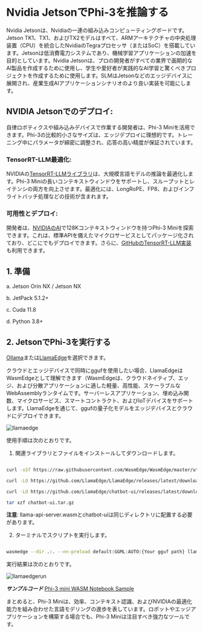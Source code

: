 # **Nvidia JetsonでPhi-3を推論する**

Nvidia Jetsonは、Nvidiaの一連の組み込みコンピューティングボードです。Jetson TK1、TX1、およびTX2モデルはすべて、ARMアーキテクチャの中央処理装置（CPU）を統合したNvidiaのTegraプロセッサ（またはSoC）を搭載しています。Jetsonは低消費電力システムであり、機械学習アプリケーションの加速を目的としています。Nvidia Jetsonは、プロの開発者がすべての業界で画期的なAI製品を作成するために使用し、学生や愛好者が実践的なAI学習と驚くべきプロジェクトを作成するために使用します。SLMはJetsonなどのエッジデバイスに展開され、産業生成AIアプリケーションシナリオのより良い実装を可能にします。

## NVIDIA Jetsonでのデプロイ:
自律ロボティクスや組み込みデバイスで作業する開発者は、Phi-3 Miniを活用できます。Phi-3の比較的小さなサイズは、エッジデプロイに理想的です。トレーニング中にパラメータが綿密に調整され、応答の高い精度が保証されています。

### TensorRT-LLM最適化:
NVIDIAの[TensorRT-LLMライブラリ](https://github.com/NVIDIA/TensorRT-LLM?WT.mc_id=aiml-138114-kinfeylo)は、大規模言語モデルの推論を最適化します。Phi-3 Miniの長いコンテキストウィンドウをサポートし、スループットとレイテンシの両方を向上させます。最適化には、LongRoPE、FP8、およびインフライトバッチ処理などの技術が含まれます。

### 可用性とデプロイ:
開発者は、[NVIDIAのAI](https://www.nvidia.com/en-us/ai-data-science/generative-ai/)で128Kコンテキストウィンドウを持つPhi-3 Miniを探索できます。これは、標準APIを備えたマイクロサービスとしてパッケージ化されており、どこにでもデプロイできます。さらに、[GitHubのTensorRT-LLM実装](https://github.com/NVIDIA/TensorRT-LLM)も利用できます。

## **1. 準備**

a. Jetson Orin NX / Jetson NX

b. JetPack 5.1.2+

c. Cuda 11.8

d. Python 3.8+

## **2. JetsonでPhi-3を実行する**

[Ollama](https://ollama.com)または[LlamaEdge](https://llamaedge.com)を選択できます。

クラウドとエッジデバイスで同時にggufを使用したい場合、LlamaEdgeはWasmEdgeとして理解できます（WasmEdgeは、クラウドネイティブ、エッジ、および分散アプリケーションに適した軽量、高性能、スケーラブルなWebAssemblyランタイムです。サーバーレスアプリケーション、埋め込み関数、マイクロサービス、スマートコントラクト、およびIoTデバイスをサポートします。LlamaEdgeを通じて、ggufの量子化モデルをエッジデバイスとクラウドにデプロイできます。

![llamaedge](../../imgs/03/Jetson/llamaedge.jpg)

使用手順は次のとおりです。

1. 関連ライブラリとファイルをインストールしてダウンロードします。

```bash

curl -sSf https://raw.githubusercontent.com/WasmEdge/WasmEdge/master/utils/install.sh | bash -s -- --plugin wasi_nn-ggml

curl -LO https://github.com/LlamaEdge/LlamaEdge/releases/latest/download/llama-api-server.wasm

curl -LO https://github.com/LlamaEdge/chatbot-ui/releases/latest/download/chatbot-ui.tar.gz

tar xzf chatbot-ui.tar.gz

```

**注意**: llama-api-server.wasmとchatbot-uiは同じディレクトリに配置する必要があります。

2. ターミナルでスクリプトを実行します。

```bash

wasmedge --dir .:. --nn-preload default:GGML:AUTO:{Your gguf path} llama-api-server.wasm -p phi-3-chat

```

実行結果は次のとおりです。

![llamaedgerun](../../imgs/03/Jetson/llamaedgerun.png)

***サンプルコード*** [Phi-3 mini WASM Notebook Sample](https://github.com/Azure-Samples/Phi-3MiniSamples/tree/main/wasm)

まとめると、Phi-3 Miniは、効率、コンテキスト認識、およびNVIDIAの最適化能力を組み合わせた言語モデリングの進歩を表しています。ロボットやエッジアプリケーションを構築する場合でも、Phi-3 Miniは注目すべき強力なツールです。
